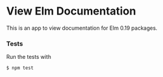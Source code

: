 # View Elm Documentation

This is an app to view documentation for Elm 0.19 packages.

### Tests

Run the tests with 

```
$ npm test
```